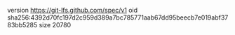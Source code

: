 version https://git-lfs.github.com/spec/v1
oid sha256:4392d70fc197d2c959d389a7bc785771aab67dd95beecb7e019abf3783bb5285
size 20780
